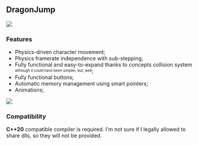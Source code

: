 ## DragonJump
<img src='dimkkyDJdemo1.gif'>

### Features
* Physics-driven character movement;
* Physics framerate independence with sub-stepping;
* Fully functional and easy-to-expand thanks to concepts collision system <sup><sub>although it could have been simpler, but, well</sub></sup>;
* Fully functional buttons;
* Automatic memory management using smart pointers;
* Animations;

<img src='dimkkyDJdemo2.gif'>

### Compatibility
**C++20** compatible compiler is required. I'm not sure if I legally allowed to share dlls, so they will not be provided.
